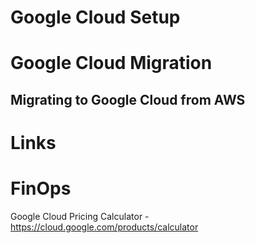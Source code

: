 # Google Cloud Setup
# Google Cloud Migration
## Migrating to Google Cloud from AWS




# Links


# FinOps
Google Cloud Pricing Calculator - https://cloud.google.com/products/calculator

